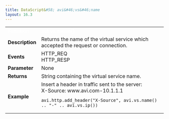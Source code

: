 ```yaml
---
title: DataScript&#58; avi&#46;vs&#46;name
layout: 16.3
---
```

<table class="table table-hover table table-bordered table-hover">  
<tbody>       
<tr>   
<td><font size="3" color="white"><strong>Function</strong></font></td>
<td><font color="white"><b>avi.vs.name()</b></font></td>
</tr>
<tr>   
<td><font size="3"><strong>Description</strong></font></td>
<td>Returns the name of the virtual service which accepted the request or connection.</td>
</tr>
<tr>   
<td><font size="3"><strong>Events</strong></font></td>
<td>HTTP_REQ<br> HTTP_RESP</td>
</tr>
<tr>   
<td><font size="3"><strong>Parameter</strong></font></td>
<td>None</td>
</tr>
<tr>   
<td><font size="3"><strong>Returns</strong></font></td>
<td>String containing the virtual service name.</td>
</tr>
<tr>   
<td><font size="3"><strong>Example</strong></font></td>
<td>Insert a header in traffic sent to the server:<br> X-Source: www.avi.com-10.1.1.1<br> 
<!-- Crayon Syntax Highlighter v2.7.1 --> <pre><code class="language-lua">avi.http.add_header("X-Source", avi.vs.name() .. "-" .. avi.vs.ip())</code></pre> 
<!-- [Format Time: 0.0019 seconds] --></td>
</tr>
</tbody>
</table> 